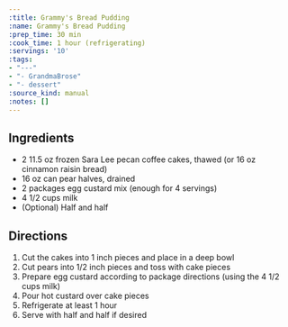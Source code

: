 ```yaml
---
:title: Grammy's Bread Pudding
:name: Grammy's Bread Pudding
:prep_time: 30 min
:cook_time: 1 hour (refrigerating)
:servings: '10'
:tags:
- "---"
- "- GrandmaBrose"
- "- dessert"
:source_kind: manual
:notes: []
---
```


## Ingredients
- 2 11.5 oz frozen Sara Lee pecan coffee cakes, thawed (or 16 oz cinnamon raisin bread)
- 16 oz can pear halves, drained
- 2 packages egg custard mix (enough for 4 servings)
- 4 1/2 cups milk
- (Optional) Half and half


## Directions
1. Cut the cakes into 1 inch pieces and place in a deep bowl
2. Cut pears into 1/2 inch pieces and toss with cake pieces
3. Prepare egg custard according to package directions (using the 4 1/2 cups milk)
4. Pour hot custard over cake pieces
5. Refrigerate at least 1 hour
6. Serve with half and half if desired
